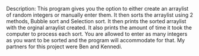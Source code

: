 Description: This program gives you the option to either create an arraylist of random integers or manually enter them. 
It then sorts the arraylist using 2 methods, Bubble sort and Selection sort. It then prints the sorted arraylist with the orginal arraylist created.
It also prints the amount of time it took the computer to process each sort. 
You are allowed to enter as many integers as you want to be sorted and the program will accommodate for that. 
My partners for this project were Ben and Kennedi.
